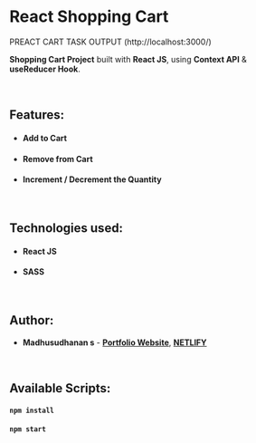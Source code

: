 # React Shopping Cart
PREACT CART TASK OUTPUT (http://localhost:3000/)

**Shopping Cart Project** built with **React JS**, using **Context API** & **useReducer Hook**.

<br/>

## Features:

- #### Add to Cart
- #### Remove from Cart
- #### Increment / Decrement the Quantity

<br/>

## Technologies used:

- #### **React JS**
- #### **SASS**

<br/>

## Author:

- **Madhusudhanan s** - **[Portfolio Website](https://github.com/mingomadhu)**, **[NETLIFY](https://app.netlify.com/teams/sanjaimadhu8220/sites)**

<br/>

## Available Scripts:

#### `npm install`

#### `npm start`


